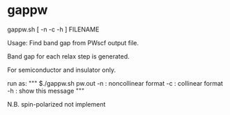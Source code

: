 # gappw

gappw.sh [ -n -c -h ] FILENAME

Usage: Find band gap from PWscf output file.

Band gap for each relax step is generated.

For semiconductor and insulator only.

run as:
"""
 $./gappw.sh pw.out
-n : noncollinear format
-c : collinear format
-h : show this message
"""

N.B. spin-polarized not implement
